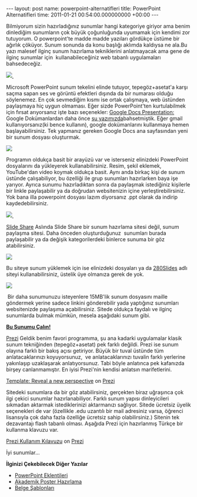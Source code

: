 --- layout: post name: powerpoint-alternatifleri title: PowerPoint Alternatifleri time: 2011-01-21 00:54:00.000000000 +00:00 ---

Bilmiyorum sizin hazırladığınız sunumlar hangi kategoriye giriyor ama benim dinlediğim sunumların çok büyük çoğunluğunda uyumamak için kendimi zor tutuyorum. O powerpoint'te madde madde yazıları gördükçe üstüme bir ağırlık çöküyor. Sunum sonunda da konu başlığı aklımda kaldıysa ne ala.Bu yazı malesef ilginç sunum hazırlama tekniklerini anlatmayacak ama gene de ilginç sunumlar için  kullanabileceğiniz web tabanlı uygulamaları bahsedeceğiz.

[![](http://2.bp.blogspot.com/_VbDsH1Mbydo/TTjFenPvGuI/AAAAAAAAAt4/H1F1L68WXdg/s1600/boring_lecture.JPG) ](http://2.bp.blogspot.com/_VbDsH1Mbydo/TTjFenPvGuI/AAAAAAAAAt4/H1F1L68WXdg/s1600/boring_lecture.JPG)

Microsoft PowerPoint sunum tekelini elinde tutuyor, tepegöz+asetat'a karşı saçma sapan ses ve görüntü efektleri dışında da bir numarası olduğu söylenemez. En çok sevmediğim kısmı ise ortak çalışmaya, web üstünden paylaşmaya hiç uygun olmaması.
Eğer sizde PowerPoint'ten kurtulabilmek için fırsat arıyorsanız işte bazı seçenekler:
[Google Docs Presentation:](http://docs.google.com/)
Google Dokümanlardan daha önce [şu yazımızda](http://asuyatuyolar.blogspot.com/2010/08/internet-ustunden-ofis-programlar.html)bahsetmiştik. Eğer gmail kullanıyorsanız(ki bence kullanın), google dokümanlarını kullanmaya hemen başlayabilirsiniz. Tek yapmanız gereken Google Docs ana sayfasından yeni bir sunum dosyası oluşturmak.

[![](http://2.bp.blogspot.com/_VbDsH1Mbydo/TTjIJKU19dI/AAAAAAAAAt8/eiePopAs-J4/s400/google_sunum1.png)](http://2.bp.blogspot.com/_VbDsH1Mbydo/TTjIJKU19dI/AAAAAAAAAt8/eiePopAs-J4/s1600/google_sunum1.png)

Programın oldukça basit bir arayüzü var ve isterseniz elinizdeki PowerPoint dosyalarını da yükleyerek kullanabilirsiniz. Resim, şekil eklemek, YouTube'dan video koymak oldukça basit.
Aynı anda birkaç kişi de sunum üstünde çalışabiliyor, bu özelliği ile grup sunumları hazırlarken baya işe yarıyor. Ayrıca sunumu hazırladıktan sonra da paylaşmak istediğiniz kişilerle bir linkle paylaşabilir ya da doğrudan websitenizin içine yerleştirebilirsiniz. Yok bana illa powerpoint dosyası lazım diyorsanız .ppt olarak da indirip kaydedebilirsiniz.

[![](http://1.bp.blogspot.com/_VbDsH1Mbydo/TTjJf5ekn8I/AAAAAAAAAuA/KUVrS5WzPWg/s400/google_sunum2.png) ](http://1.bp.blogspot.com/_VbDsH1Mbydo/TTjJf5ekn8I/AAAAAAAAAuA/KUVrS5WzPWg/s1600/google_sunum2.png)

[Slide Share](http://www.slideshare.net/)
Aslında Slide Share bir sunum hazırlama sitesi değil, sunum paylaşma sitesi. Daha önceden oluşturduğunuz  sunumları burada paylaşabilir ya da değişik kategorilerdeki binlerce sunuma bir göz atabilirsiniz.

[![](http://2.bp.blogspot.com/_VbDsH1Mbydo/TTjVGUInFqI/AAAAAAAAAuI/EB5QWwOQSwo/s640/slideshare.png)](http://www.slideshare.net/)

Bu siteye sunum yüklemek için ise elinizdeki dosyaları ya da [280Slides](http://280slides.com/) adlı siteyi kullanabilirsiniz, üstelik üye olmanıza gerek de yok.

[](http://1.bp.blogspot.com/_VbDsH1Mbydo/TTjJf5ekn8I/AAAAAAAAAuA/KUVrS5WzPWg/s1600/google_sunum2.png)

[![](http://4.bp.blogspot.com/_VbDsH1Mbydo/TTjTXRc5FhI/AAAAAAAAAuE/MdVji1Wv-IA/s400/280_slides.png)](ttp://280slides.com)

 Bir daha sunumunuzu isteyenlere 15MB'lik sunum dosyasını maille göndermek yerine sadece linkini gönderebilir yada yaptığınız sunumları websitenizde paylaşıma açabilirsiniz.
Sitede oldukça faydalı ve ilginç sunumlarda bulmak mümkün, mesela aşağıdaki sunum gibi.

**[Bu Sunumu Çalın!](http://www.slideshare.net/jessedee/steal-this-presentation-5038209 "Bu Sunumu Çalın! ")**

[Prezi](http://prezi.com/)
Geldik benim favori programıma, şu ana kadarki uygulamalar klasik sunum tekniğinden (tepegöz+asetat) pek farklı değildi. Prezi ise sunum olayına farklı bir bakış açısı getiriyor. Büyük bir tuval üstünde tüm anlatacaklarınızı koyuyorsunuz,  ve anlatacaklarınızı tuvalin farklı yerlerine yakınlaşıp uzaklaşarak anlatıyorsunuz. Tabi böyle anlatınca pek kafanızda birşey canlanmamıştır. En iyisi Prezi'nin kendisi anlatsın marifetlerini.

[Template: Reveal a new perspective](http://prezi.com/cqmxgc-xv9jh/template-reveal-a-new-perspective/ "Using one large image") on [Prezi](http://prezi.com/)

Sitedeki sunumlara da bir göz atabilirsiniz, gerçekten biraz uğraşınca çok ilgi çekici sunumlar hazırlanabiliyor. Farklı sunum yapısı dinleyicileri sıkmadan aktarmak istediklerinizi aktarmanızı sağlıyor. Sitede ücretsiz üyelik seçenekleri de var (özellikle .edu uzantılı bir mail adresiniz varsa, öğrenci lisansıyla çok daha fazla özelliğe ücretsiz sahip olabilirsiniz.) Sitenin tek dezavantajı flash tabanlı olması.
Aşağıda Prezi için hazırlanmış Türkçe bir kullanma klavuzu var.

[Prezi Kullanım Kılavuzu](http://prezi.com/quyurvxlb-k8/prezi-kullanm-klavuzu/ "Prezi Kullanım Kılavuzu") on [Prezi](http://prezi.com/)

İyi sunumlar...

**İlginizi Çekebilecek Diğer Yazılar**

-   [PowerPoint Eklentileri](http://asuyatuyolar.blogspot.com/2011/03/power-point-eklentileri.html)
-   [Akademik Poster Hazırlama](http://asuyatuyolar.blogspot.com/2010/06/akademik-poster-hazirlama.html)
-   [Belge Şablonları](http://asuyatuyolar.blogspot.com/2011/03/belge-sablonlar.html)

